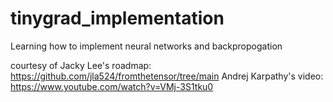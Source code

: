 # tinygrad_implementation
Learning how to implement neural networks and backpropogation

courtesy of Jacky Lee's roadmap: https://github.com/jla524/fromthetensor/tree/main
Andrej Karpathy's video: https://www.youtube.com/watch?v=VMj-3S1tku0
